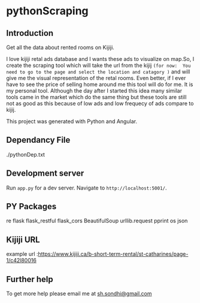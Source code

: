 # pythonScraping

## Introduction
Get all the data about rented rooms on Kijiji.

I love kijiji retal ads database and I  wants these ads to visualize on map.So, I create the scraping tool which will take the url from the kijij ``(for now:  You need to go to the page and select the location and catagory )`` and will give me the visual representation of the retal rooms. Even better, if I ever have to see the price of selling home around me this tool will do for me. It is my personal tool. Although the day after I started this idea many similar tools came in the market which do the same thing but these tools are still not as good as this because of low ads and low frequecy of ads compare to kijij.

This project was generated with Python and Angular.

## Dependancy File
./pythonDep.txt

## Development server

Run `app.py` for a dev server. Navigate to `http://localhost:5001/`.

## PY Packages 
 re
 flask 
 flask_restful 
 flask_cors 
 BeautifulSoup
 urllib.request
 pprint
 os
 json

## Kijiji URL
example url :https://www.kijiji.ca/b-short-term-rental/st-catharines/page-1/c42l80016

## Further help

To get more help please email me at sh.sondhi@gmail.com
